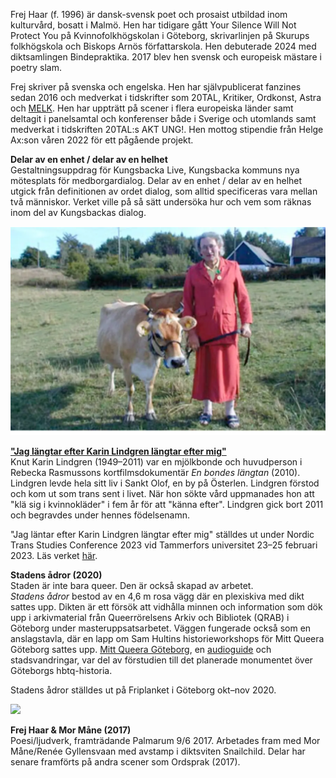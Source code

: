 <p>
    Frej Haar (f. 1996) är dansk-svensk poet och prosaist utbildad inom kulturvård, bosatt i Malmö. Hen har tidigare gått Your Silence Will Not Protect You på Kvinnofolkhögskolan i Göteborg, skrivarlinjen på Skurups folkhögskola och Biskops Arnös författarskola. Hen debuterade 2024 med diktsamlingen <i></i>Bindepraktika</i>. 2017 blev hen svensk och europeisk mästare i poetry slam.
</p>
<p>
    Frej skriver på svenska och engelska. Hen har självpublicerat fanzines sedan 2016 och medverkat i tidskrifter som 20TAL, Kritiker, Ordkonst, Astra och <a href="https://www.melkmag.com/">MELK</a>. Hen har uppträtt på scener i flera europeiska länder samt deltagit i panelsamtal och konferenser både i Sverige och utomlands samt medverkat i tidskriften 20TAL:s AKT UNG!. Hen mottog stipendie från Helge Ax:son våren 2022 för ett pågående projekt.
</p>
<p>
</p>
<p>
    <b>Delar av en enhet / delar av en helhet</b> <br> Gestaltningsuppdrag för Kungsbacka Live, Kungsbacka kommuns nya mötesplats för medborgardialog. Delar av en enhet / delar av en helhet utgick från definitionen av ordet dialog, som alltid specificeras vara mellan två människor. Verket ville på så sätt undersöka hur och vem som räknas inom del av Kungsbackas dialog.
</p>
    
<div class="image-with-credit right">
    <img src="karin_img_adj.png">
</div>
<p>
    <a href="https://frejhaar.se/long-for-karin-lindgren.html"><b>"Jag längtar efter Karin Lindgren längtar efter mig"</b></a> <br> Knut Karin Lindgren (1949–2011) var en mjölkbonde och huvudperson i Rebecka Rasmussons kortfilmsdokumentär <i>En bondes längtan</i> (2010). Lindgren levde hela sitt liv i Sankt Olof, en by på Österlen. Lindgren förstod och kom ut som trans sent i livet. När hon sökte vård uppmanades hon att "klä sig i kvinnokläder" i fem år för att "känna efter". Lindgren gick bort 2011 och begravdes under hennes födelsenamn.
</p>
<p>
    "Jag läntar efter Karin Lindgren längtar efter mig" ställdes ut under Nordic Trans Studies Conference 2023 vid Tammerfors universitet 23–25 februari 2023. Läs verket <a href="https://frejhaar.se/long-for-karin-lindgren.html">här</a>.
</p>
<p>
    <b>Stadens ådror (2020)</b> <br> Staden är inte bara queer. Den är också skapad av arbetet.<br> <i>Stadens ådror</i> bestod av en 4,6 m rosa vägg där en plexiskiva med dikt sattes upp. Dikten är ett försök att vidhålla minnen och information som dök upp i arkivmaterial från Queerrörelsens Arkiv och Bibliotek (QRAB) i Göteborg under masteruppsatsarbetet. Väggen fungerade också som en anslagstavla, där en lapp om Sam Hultins historieworkshops för Mitt Queera Göteborg sattes upp. <a href="https://www.facebook.com/Mitt-Queera-G%C3%B6teborg-106689931276260/">Mitt Queera Göteborg</a>, en <a href="https://izi.travel/browse/ac3eeb6d-4a43-4b07-961a-00edd3492843/sv">audioguide</a> och stadsvandringar, var del av förstudien till det planerade monumentet över Göteborgs hbtq-historia.
</p>
<p>
    Stadens ådror ställdes ut på Friplanket i Göteborg okt–nov 2020.
</p>
<div class="image-with-credit right">
    <img src="pressbild.png">
</div>
<p>
    <b> Frej Haar & Mor Måne (2017)</b> <br> Poesi/ljudverk, framträdande Palmarum 9/6 2017. Arbetades fram med Mor Måne/Renée Gyllensvaan med avstamp i diktsviten Snailchild. Delar har senare framförts på andra scener som Ordsprak (2017).
</p>
    
